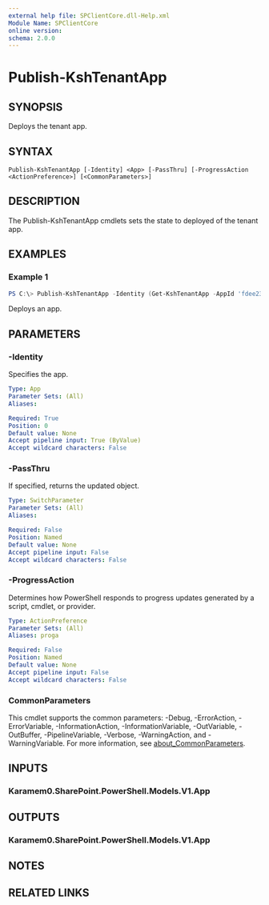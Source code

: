 ```yaml
---
external help file: SPClientCore.dll-Help.xml
Module Name: SPClientCore
online version:
schema: 2.0.0
---
```


# Publish-KshTenantApp

## SYNOPSIS
Deploys the tenant app.

## SYNTAX

```
Publish-KshTenantApp [-Identity] <App> [-PassThru] [-ProgressAction <ActionPreference>] [<CommonParameters>]
```

## DESCRIPTION
The Publish-KshTenantApp cmdlets sets the state to deployed of the tenant app.

## EXAMPLES

### Example 1
```powershell
PS C:\> Publish-KshTenantApp -Identity (Get-KshTenantApp -AppId 'fdee2390-48bf-409e-956a-20f11a0add59')
```

Deploys an app.

## PARAMETERS

### -Identity
Specifies the app.

```yaml
Type: App
Parameter Sets: (All)
Aliases:

Required: True
Position: 0
Default value: None
Accept pipeline input: True (ByValue)
Accept wildcard characters: False
```

### -PassThru
If specified, returns the updated object.

```yaml
Type: SwitchParameter
Parameter Sets: (All)
Aliases:

Required: False
Position: Named
Default value: None
Accept pipeline input: False
Accept wildcard characters: False
```

### -ProgressAction
Determines how PowerShell responds to progress updates generated by a script, cmdlet, or provider.

```yaml
Type: ActionPreference
Parameter Sets: (All)
Aliases: proga

Required: False
Position: Named
Default value: None
Accept pipeline input: False
Accept wildcard characters: False
```

### CommonParameters
This cmdlet supports the common parameters: -Debug, -ErrorAction, -ErrorVariable, -InformationAction, -InformationVariable, -OutVariable, -OutBuffer, -PipelineVariable, -Verbose, -WarningAction, and -WarningVariable. For more information, see [about_CommonParameters](http://go.microsoft.com/fwlink/?LinkID=113216).

## INPUTS

### Karamem0.SharePoint.PowerShell.Models.V1.App

## OUTPUTS

### Karamem0.SharePoint.PowerShell.Models.V1.App

## NOTES

## RELATED LINKS
